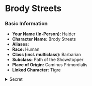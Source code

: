 # Brody Streets


### Basic Information

- **Your Name (In-Person):** Haider
- **Character Name:** Brody Streets
- **Aliases:** 
- **Race:** Human
- **Class (incl. multiclass):** Barbarian
- **Subclass:** Path of the Showstopper
- **Place of Origin:** Caminus Primordialis
- **Linked Character:** Tigre
<details data-secret="true"><summary>Secret</summary>



### Roleplay Questions



### Upbringing



Brody Streets used to work with Tigre in the Caelovar Championship Wrestling (CCW) League. They were both B list wrestlers and travelled around doing shows. However, they felt they could be frontrunners and wanted better pay. They decided to try to unionise with other wrestlers in the league leading them to be snitched on by the star A list wrestler Bulk Bogan. The wrestling company was owned by a man called Vance F. McAnus.

Brody and Tigre set up their own wrestling promotion (with the other ousted wrestlers) to compete with CCW but to limited success. They pivoted to become a travelling wrestling promotion (akin to a circus). Through a lack of consistent income and lack of popularity of Pro-Wrestling in other kingdoms they have resorted to marketing themselves as a Fighting Troupe where they took bets on "fixed" matches. They have become wildly successful but have invoked the ire of many who have seen through their â€œscamâ€. 



### Motivation

Brody Streets and Tigre have journeyed towards Porta Fortuna in search of wealth and opportunities.

They also want revenge on both Bulk Bogan and Vance F. McAnus



### Enemies

Vance F. McAnus
Bulk Bogan


### Family


### Attachments



### Vices



### Secrets



### Additional Information


</details>
